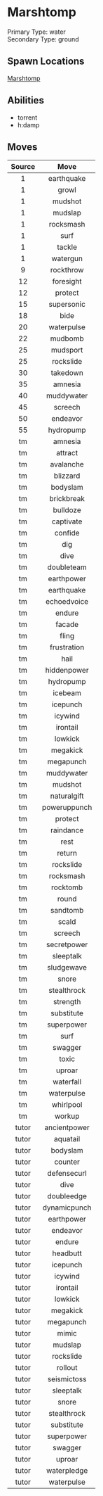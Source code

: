 # Marshtomp  
Primary Type: water  
Secondary Type: ground  
  
## Spawn Locations  
[Marshtomp](/data/spawn_presets/marshtomp.md)  
  
## Abilities  
  * torrent
  * h:damp
  
  
## Moves  
  
| Source | Move |  
|:---:|:---:|  
| 1 | earthquake |  
| 1 | growl |  
| 1 | mudshot |  
| 1 | mudslap |  
| 1 | rocksmash |  
| 1 | surf |  
| 1 | tackle |  
| 1 | watergun |  
| 9 | rockthrow |  
| 12 | foresight |  
| 12 | protect |  
| 15 | supersonic |  
| 18 | bide |  
| 20 | waterpulse |  
| 22 | mudbomb |  
| 25 | mudsport |  
| 25 | rockslide |  
| 30 | takedown |  
| 35 | amnesia |  
| 40 | muddywater |  
| 45 | screech |  
| 50 | endeavor |  
| 55 | hydropump |  
| tm | amnesia |  
| tm | attract |  
| tm | avalanche |  
| tm | blizzard |  
| tm | bodyslam |  
| tm | brickbreak |  
| tm | bulldoze |  
| tm | captivate |  
| tm | confide |  
| tm | dig |  
| tm | dive |  
| tm | doubleteam |  
| tm | earthpower |  
| tm | earthquake |  
| tm | echoedvoice |  
| tm | endure |  
| tm | facade |  
| tm | fling |  
| tm | frustration |  
| tm | hail |  
| tm | hiddenpower |  
| tm | hydropump |  
| tm | icebeam |  
| tm | icepunch |  
| tm | icywind |  
| tm | irontail |  
| tm | lowkick |  
| tm | megakick |  
| tm | megapunch |  
| tm | muddywater |  
| tm | mudshot |  
| tm | naturalgift |  
| tm | poweruppunch |  
| tm | protect |  
| tm | raindance |  
| tm | rest |  
| tm | return |  
| tm | rockslide |  
| tm | rocksmash |  
| tm | rocktomb |  
| tm | round |  
| tm | sandtomb |  
| tm | scald |  
| tm | screech |  
| tm | secretpower |  
| tm | sleeptalk |  
| tm | sludgewave |  
| tm | snore |  
| tm | stealthrock |  
| tm | strength |  
| tm | substitute |  
| tm | superpower |  
| tm | surf |  
| tm | swagger |  
| tm | toxic |  
| tm | uproar |  
| tm | waterfall |  
| tm | waterpulse |  
| tm | whirlpool |  
| tm | workup |  
| tutor | ancientpower |  
| tutor | aquatail |  
| tutor | bodyslam |  
| tutor | counter |  
| tutor | defensecurl |  
| tutor | dive |  
| tutor | doubleedge |  
| tutor | dynamicpunch |  
| tutor | earthpower |  
| tutor | endeavor |  
| tutor | endure |  
| tutor | headbutt |  
| tutor | icepunch |  
| tutor | icywind |  
| tutor | irontail |  
| tutor | lowkick |  
| tutor | megakick |  
| tutor | megapunch |  
| tutor | mimic |  
| tutor | mudslap |  
| tutor | rockslide |  
| tutor | rollout |  
| tutor | seismictoss |  
| tutor | sleeptalk |  
| tutor | snore |  
| tutor | stealthrock |  
| tutor | substitute |  
| tutor | superpower |  
| tutor | swagger |  
| tutor | uproar |  
| tutor | waterpledge |  
| tutor | waterpulse |  
  
